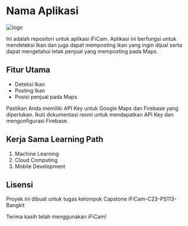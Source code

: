 # Nama Aplikasi

![logo](https://github.com/azvadennys/iFiCam-C23-PS113-Bangkit/assets/71117133/f52db935-bdb2-4ec7-bee4-eb779233e90d)

Ini adalah repositori untuk aplikasi iFiCam. Aplikasi ini berfungsi untuk mendeteksi Ikan dan juga dapat memposting ikan yang ingin dijual serta dapat mengetahui letak penjual yang memposting pada Maps.

## Fitur Utama

- Deteksi Ikan
- Posting Ikan
- Posisi penjual pada Maps

Pastikan Anda memiliki API Key untuk Google Maps dan Firebase yang diperlukan. Ikuti dokumentasi resmi untuk mendapatkan API Key dan mengonfigurasi Firebase.

## Kerja Sama Learning Path

1. Machine Learning
2. Cloud Computing
3. Mobile Development

## Lisensi

Proyek ini dibuat untuk tugas kelompok Capstone iFiCam-C23-PS113-Bangkit

Terima kasih telah menggunakan iFiCam!
